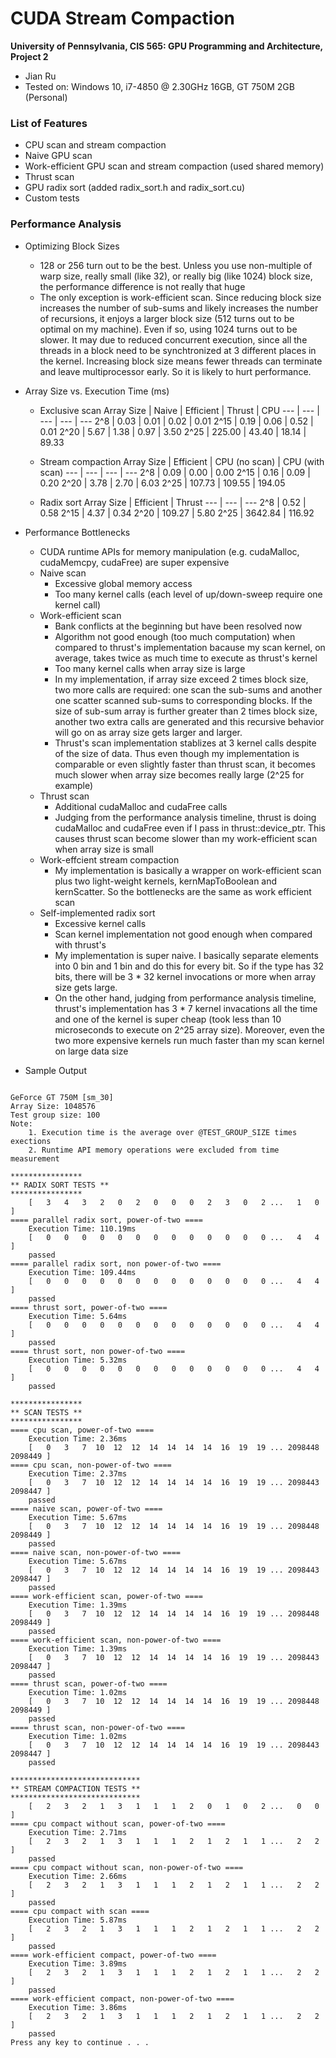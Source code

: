 CUDA Stream Compaction
======================

**University of Pennsylvania, CIS 565: GPU Programming and Architecture, Project 2**

* Jian Ru
* Tested on: Windows 10, i7-4850 @ 2.30GHz 16GB, GT 750M 2GB (Personal)

### List of Features

* CPU scan and stream compaction
* Naive GPU scan
* Work-efficient GPU scan and stream compaction (used shared memory)
* Thrust scan
* GPU radix sort (added radix_sort.h and radix_sort.cu)
* Custom tests

### Performance Analysis

  [](img/sc_perf1.png)

* Optimizing Block Sizes
  * 128 or 256 turn out to be the best. Unless you use non-multiple of warp size,
  really small (like 32), or really big (like 1024) block size, the performance difference
  is not really that huge
  * The only exception is work-efficient scan. Since reducing block size increases the number
  of sub-sums and likely increases the number of recursions, it enjoys a larger block size
  (512 turns out to be optimal on my machine). Even if so, using 1024 turns out to be slower.
  It may due to reduced concurrent execution, since all the threads in a block need to be
  synchtronized at 3 different places in the kernel. Increasing block size means fewer threads
  can terminate and leave multiprocessor early. So it is likely to hurt performance.

* Array Size vs. Execution Time (ms)
  * Exclusive scan
  Array Size | Naive | Efficient | Thrust | CPU
  ---        | ---   | ---       | ---    | ---
  2^8  | 0.03 | 0.01 | 0.02 | 0.01
  2^15 | 0.19 | 0.06 | 0.52 | 0.01
  2^20 | 5.67 | 1.38 | 0.97 | 3.50
  2^25 | 225.00 | 43.40 | 18.14 | 89.33

  * Stream compaction
  Array Size | Efficient | CPU (no scan) | CPU (with scan)
  ---        | ---       | ---           | ---
  2^8  | 0.09 | 0.00 | 0.00
  2^15 | 0.16 | 0.09 | 0.20
  2^20 | 3.78 | 2.70 | 6.03
  2^25 | 107.73 | 109.55 | 194.05
  
  * Radix sort
  Array Size | Efficient | Thrust
  ---        | ---       | ---
  2^8  | 0.52 | 0.58
  2^15 | 4.37 | 0.34
  2^20 | 109.27 | 5.80
  2^25 | 3642.84 | 116.92

* Performance Bottlenecks
  * CUDA runtime APIs for memory manipulation (e.g. cudaMalloc, cudaMemcpy, cudaFree) are super expensive
  * Naive scan
    * Excessive global memory access
	* Too many kernel calls (each level of up/down-sweep require one kernel call)
  * Work-efficient scan
    * Bank conflicts at the beginning but have been resolved now
	* Algorithm not good enough (too much computation) when compared to thrust's implementation 
	bacause my scan kernel, on average, takes twice as much time to execute as thrust's kernel
    * Too many kernel calls when array size is large
	* In my implementation, if array size exceed 2 times block size, two more calls are
	required: one scan the sub-sums and another one scatter scanned sub-sums to corresponding
	blocks. If the size of sub-sum array is further greater than 2 times block size, another
	two extra calls are generated and this recursive behavior will go on as array size gets
	larger and larger.
	* Thrust's scan implementation stablizes at 3 kernel calls despite of the size of data.
	Thus even though my implementation is comparable or even slightly faster than thrust scan,
	it becomes much slower when array size becomes really large (2^25 for example)
  * Thrust scan
    * Additional cudaMalloc and cudaFree calls
	* Judging from the performance analysis timeline, thrust is doing cudaMalloc and cudaFree
	even if I pass in thrust::device_ptr<T>. This causes thrust scan become slower than my
	work-efficient scan when array size is small
  * Work-effcient stream compaction
    * My implementation is basically a wrapper on work-efficient scan plus two light-weight
	kernels, kernMapToBoolean and kernScatter. So the bottlenecks are the same as work efficient
	scan
  * Self-implemented radix sort
    * Excessive kernel calls
	* Scan kernel implementation not good enough when compared with thrust's
    * My implementation is super naive. I basically separate elements into 0 bin and 1 bin and
	do this for every bit. So if the type has 32 bits, there will be 3 * 32 kernel invocations
	or more when array size gets large.
	* On the other hand, judging from performance analysis timeline, thrust's implementation
	has 3 * 7 kernel invacations all the time and one of the kernel is super cheap (took less
	than 10 microseconds to execute on 2^25 array size). Moreover, even the two more expensive
	kernels run much faster than my scan kernel on large data size
	
* Sample Output

```

GeForce GT 750M [sm_30]
Array Size: 1048576
Test group size: 100
Note:
    1. Execution time is the average over @TEST_GROUP_SIZE times exections
    2. Runtime API memory operations were excluded from time measurement

****************
** RADIX SORT TESTS **
****************
    [   3   4   3   2   0   2   0   0   0   2   3   0   2 ...   1   0 ]
==== parallel radix sort, power-of-two ====
    Execution Time: 110.19ms
    [   0   0   0   0   0   0   0   0   0   0   0   0   0 ...   4   4 ]
    passed
==== parallel radix sort, non power-of-two ====
    Execution Time: 109.44ms
    [   0   0   0   0   0   0   0   0   0   0   0   0   0 ...   4   4 ]
    passed
==== thrust sort, power-of-two ====
    Execution Time: 5.64ms
    [   0   0   0   0   0   0   0   0   0   0   0   0   0 ...   4   4 ]
    passed
==== thrust sort, non power-of-two ====
    Execution Time: 5.32ms
    [   0   0   0   0   0   0   0   0   0   0   0   0   0 ...   4   4 ]
    passed

****************
** SCAN TESTS **
****************
==== cpu scan, power-of-two ====
    Execution Time: 2.36ms
    [   0   3   7  10  12  12  14  14  14  14  16  19  19 ... 2098448 2098449 ]
==== cpu scan, non-power-of-two ====
    Execution Time: 2.37ms
    [   0   3   7  10  12  12  14  14  14  14  16  19  19 ... 2098443 2098447 ]
    passed
==== naive scan, power-of-two ====
    Execution Time: 5.67ms
    [   0   3   7  10  12  12  14  14  14  14  16  19  19 ... 2098448 2098449 ]
    passed
==== naive scan, non-power-of-two ====
    Execution Time: 5.67ms
    [   0   3   7  10  12  12  14  14  14  14  16  19  19 ... 2098443 2098447 ]
    passed
==== work-efficient scan, power-of-two ====
    Execution Time: 1.39ms
    [   0   3   7  10  12  12  14  14  14  14  16  19  19 ... 2098448 2098449 ]
    passed
==== work-efficient scan, non-power-of-two ====
    Execution Time: 1.39ms
    [   0   3   7  10  12  12  14  14  14  14  16  19  19 ... 2098443 2098447 ]
    passed
==== thrust scan, power-of-two ====
    Execution Time: 1.02ms
    [   0   3   7  10  12  12  14  14  14  14  16  19  19 ... 2098448 2098449 ]
    passed
==== thrust scan, non-power-of-two ====
    Execution Time: 1.02ms
    [   0   3   7  10  12  12  14  14  14  14  16  19  19 ... 2098443 2098447 ]
    passed

*****************************
** STREAM COMPACTION TESTS **
*****************************
    [   2   3   2   1   3   1   1   1   2   0   1   0   2 ...   0   0 ]
==== cpu compact without scan, power-of-two ====
    Execution Time: 2.71ms
    [   2   3   2   1   3   1   1   1   2   1   2   1   1 ...   2   2 ]
    passed
==== cpu compact without scan, non-power-of-two ====
    Execution Time: 2.66ms
    [   2   3   2   1   3   1   1   1   2   1   2   1   1 ...   2   2 ]
    passed
==== cpu compact with scan ====
    Execution Time: 5.87ms
    [   2   3   2   1   3   1   1   1   2   1   2   1   1 ...   2   2 ]
    passed
==== work-efficient compact, power-of-two ====
    Execution Time: 3.89ms
    [   2   3   2   1   3   1   1   1   2   1   2   1   1 ...   2   2 ]
    passed
==== work-efficient compact, non-power-of-two ====
    Execution Time: 3.86ms
    [   2   3   2   1   3   1   1   1   2   1   2   1   1 ...   2   2 ]
    passed
Press any key to continue . . .
```
	
	